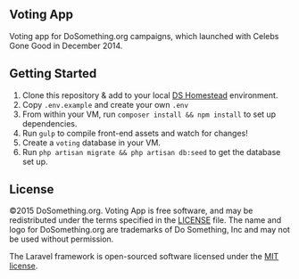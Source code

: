 ## Voting App
Voting app for DoSomething.org campaigns, which launched with Celebs Gone Good in December 2014.

## Getting Started
1. Clone this repository & add to your local [DS Homestead](https://github.com/DoSomething/ds-homestead) environment.
2. Copy `.env.example` and create your own `.env`
3. From within your VM, run `composer install && npm install` to set up dependencies.
4. Run `gulp` to compile front-end assets and watch for changes!
5. Create a `voting` database in your VM.
6. Run `php artisan migrate && php artisan db:seed` to get the database set up.

## License
&copy;2015 DoSomething.org. Voting App is free software, and may be redistributed under the terms specified in the [LICENSE](https://github.com/DoSomething/voting-app/blob/master/LICENSE) file. The name and logo for DoSomething.org are trademarks of Do Something, Inc and may not be used without permission.

The Laravel framework is open-sourced software licensed under the [MIT license](http://opensource.org/licenses/MIT).

